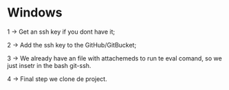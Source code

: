 # Windows

1 -> Get an ssh key if you dont have it;

2 -> Add the ssh key to the GitHub/GitBucket;

3 -> We already have an file with attachemeds to run te eval comand, so we just insetr in the bash git-ssh.

4 -> Final step we clone de project.

